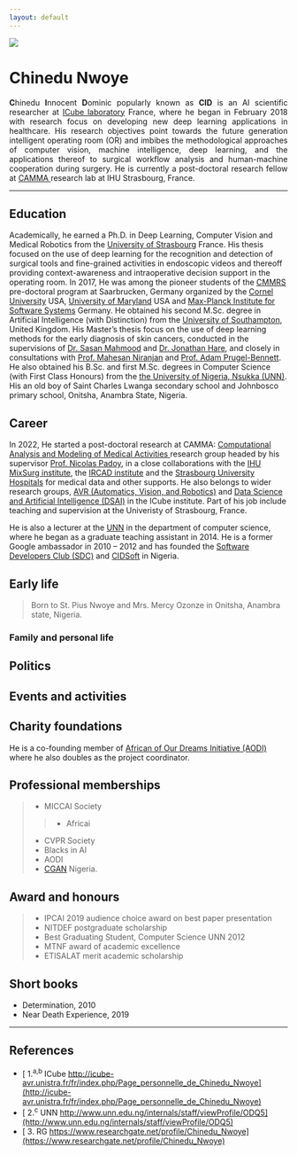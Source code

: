 ```yaml
---
layout: default
---
```


[![](https://img.shields.io/badge/MY-BIOGRAPHY-blue?style=for-the-badge)](#)


# Chinedu Nwoye


<div  style="float:none; font-size:100%; text-align:justify">
<p>
<b>C</b>hinedu <b>I</b>nnocent <b>D</b>ominic popularly known as <b>CID</b> is an AI scientific researcher at <a href="http://icube.unistra.fr/en/">ICube laboratory</a> France, where he began in February 2018 with research focus on developing new deep learning applications in healthcare. His research objectives point towards the future generation intelligent operating room (OR) and imbibes the methodological approaches of computer vision, machine intelligence, deep learning, and the applications thereof to surgical workflow analysis and human-machine cooperation during surgery.
He is currently a post-doctoral research fellow at <a href="http://camma.u-strasbg.fr/">CAMMA </a> research lab at IHU Strasbourg, France.
</p>
</div>

--------------

## Education
<p>
Academically, he earned a Ph.D. in Deep Learning, Computer Vision and Medical Robotics from the <a href="https://www.unistra.fr/index.php?id=english">University of Strasbourg</a> France. His thesis focused on the use of deep learning for the recognition and detection of surgical tools and fine-grained activities in endoscopic videos and thereoff providing context-awareness and intraoperative decision support in the operating room.
In 2017, He was among the pioneer students of the <a href="https://cmmrs.mpi-sws.org/">CMMRS</a> pre-doctoral program at Saarbrucken, Germany organized by the <a href="https://www.cornell.edu/">Cornel University</a> USA, <a href="https://www.umd.edu/"> University of Maryland</a> USA and <a href="https://www.mpi-sws.org/">Max-Planck Institute for Software Systems</a> Germany. 
He obtained his second M.Sc. degree in Artificial Intelligence (with Distinction) from the <a href="https://www.southampton.ac.uk/">University of Southampton</a>, United Kingdom. His Master’s thesis focus on the use of deep learning methods for the early diagnosis of skin cancers, conducted in the supervisions of <a href="https://www.southampton.ac.uk/~sm3y07/">Dr. Sasan Mahmood</a> and <a href="https://www.ecs.soton.ac.uk/people/jsh2">Dr. Jonathan Hare</a>, and closely in consultations with <a href="https://www.southampton.ac.uk/ifls/about/staff/mn.page">Prof. Mahesan Niranjan</a> and <a href="https://cmg.soton.ac.uk/people/apb1/">Prof. Adam Prugel-Bennett</a>.
He also obtained his B.Sc. and first M.Sc. degrees in Computer Science (with First Class Honours) from the <a href="https://www.unn.edu.ng/"> the University of Nigeria, Nsukka (UNN)</a>. 
<br>
His an old boy of Saint Charles Lwanga secondary school and Johnbosco primary school, Onitsha, Anambra State, Nigeria.
</p>

## Career
<p>
In 2022, He started a post-doctoral research at CAMMA: <a href="http://camma.u-strasbg.fr/">Computational Analysis and Modeling of Medical Activities </a> research group headed by his supervisor <a href="http://camma.u-strasbg.fr/npadoy">Prof. Nicolas Padoy</a>, in a close collaborations with the <a href="https://www.ihu-strasbourg.eu/institut/presentation/">IHU MixSurg institute</a>, the <a href="http://www.ircad.fr/?lng=en">IRCAD institute</a> and the <a href="#">Strasbourg University Hospitals</a> for medical data and other supports. He also belongs to wider research groups, <a href="http://icube-avr.unistra.fr/en/index.php/Main_Page">AVR (Automatics, Vision, and Robotics)</a>  and <a href="http://icube-web.unistra.fr/dsai/index.php/Main_Page">Data Science and Artificial Intelligence (DSAI)</a> in the ICube institute.
Part of his job include teaching and supervision at the Univeristy of Strasbourg, France.
</p>


<p>
He is also a lecturer at the <a href="https://www.unn.edu.ng/">UNN</a> in the department of computer science, where he began as a graduate teaching assistant in 2014.  He is a former Google ambassador in 2010 – 2012 and has founded the <a href="#">Software Developers Club (SDC)</a> and  <a href="https://cidsoft.com">CIDSoft</a> in Nigeria. 
</p>


## Early life
> Born to St. Pius Nwoye and Mrs. Mercy Ozonze in Onitsha, Anambra state, Nigeria.


### Family and personal life


## Politics

## Events and activities

## Charity foundations
He is a co-founding member of <a href="https://africaofourdreaminitiative.org/">African of Our Dreams Initiative (AODI)</a> where he also doubles as the project coordinator. 

## Professional memberships
> - MICCAI Society   
>> - Africai       
> - CVPR Society
> - Blacks in AI                 
> - AODI
> - <a href="https://www.cgan.com.ng">CGAN</a> Nigeria.


## Award and honours

> - IPCAI 2019 audience choice award on best paper presentation
> - NITDEF postgraduate scholarship
> - Best Graduating Student, Computer Science UNN 2012
> - MTNF award of academic excellence
> - ETISALAT merit academic scholarship


## Short books
- Determination, 2010
- Near Death Experience, 2019


----

## References

- [ 1.<sup>a,b</sup> ICube http://icube-avr.unistra.fr/fr/index.php/Page_personnelle_de_Chinedu_Nwoye](http://icube-avr.unistra.fr/fr/index.php/Page_personnelle_de_Chinedu_Nwoye)
- [ 2.<sup>c</sup> UNN http://www.unn.edu.ng/internals/staff/viewProfile/ODQ5](http://www.unn.edu.ng/internals/staff/viewProfile/ODQ5)
- [ 3. RG https://www.researchgate.net/profile/Chinedu_Nwoye](https://www.researchgate.net/profile/Chinedu_Nwoye)
